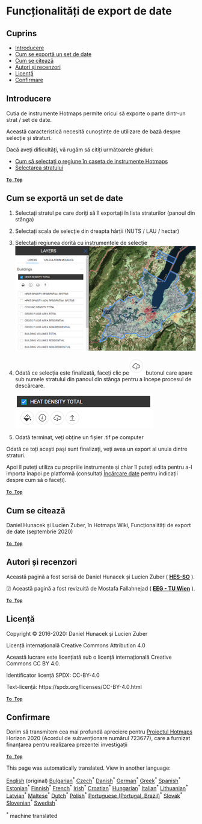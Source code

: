 <h1><a class="anchor" id="data-export-functionalities" href="#data-export-functionalities"><i class="fa fa-link"></i></a>Funcționalități de export de date</h1><h2><a class="anchor" id="table-of-contents" href="#table-of-contents"><i class="fa fa-link"></i></a> Cuprins</h2><ul><li> <a href="#introduction">Introducere</a></li><li> <a href="#how-to-export-a-dataset">Cum se exportă un set de date</a></li><li> <a href="#how-to-cite">Cum se citează</a></li><li> <a href="#authors-and-reviewers">Autori și recenzori</a></li><li> <a href="#license">Licență</a></li><li> <a href="#acknowledgement">Confirmare</a></li></ul><h2><a class="anchor" id="introduction" href="#introduction"><i class="fa fa-link"></i></a> Introducere</h2><p> Cutia de instrumente Hotmaps permite oricui să exporte o parte dintr-un strat / set de date.</p><p> Această caracteristică necesită cunoștințe de utilizare de bază despre selecție și straturi.</p><p> Dacă aveți dificultăți, vă rugăm să citiți următoarele ghiduri:</p><ul><li> <a href="Select-a-region-in-the-Hotmaps-toolbox">Cum să selectați o regiune în caseta de instrumente Hotmaps</a></li><li> <a href="Layers-section-in-the-Hotmaps-toolbox">Selectarea stratului</a></li></ul><p> <a href="#table-of-contents"><strong><code>To Top</code></strong></a></p><h2><a class="anchor" id="how-to-export-a-data-set" href="#how-to-export-a-data-set"><i class="fa fa-link"></i></a> Cum se exportă un set de date</h2><ol><li><p> Selectați stratul pe care doriți să îl exportați în lista straturilor (panoul din stânga)</p></li><li><p> Selectați scala de selecție din dreapta hărții (NUTS / LAU / hectar)</p></li><li><p> Selectați regiunea dorită cu instrumentele de selecție<img alt="export_selection" src="../images/export_selection.png"/></p></li><li><p> Odată ce selecția este finalizată, faceți clic pe<img alt="butonul de export" src="../images/layer-export-btn.png"/> butonul care apare sub numele stratului din panoul din stânga pentru a începe procesul de descărcare.</p><img alt="opțiuni de strat" src="../images/layer-options.png"/></li><li><p> Odată terminat, veți obține un fișier .tif pe computer</p></li></ol><p> Odată ce toți acești pași sunt finalizați, veți avea un export al unuia dintre straturi.</p><p> Apoi îl puteți utiliza cu propriile instrumente și chiar îl puteți edita pentru a-l importa înapoi pe platformă (consultați <a href="Data_upload">Încărcare date</a> pentru indicații despre cum să o faceți).</p><p> <a href="#table-of-contents"><strong><code>To Top</code></strong></a></p><h2><a class="anchor" id="how-to-cite" href="#how-to-cite"><i class="fa fa-link"></i></a> Cum se citează</h2><p> Daniel Hunacek și Lucien Zuber, în Hotmaps Wiki, Funcționalități de export de date (septembrie 2020)</p><p> <a href="#table-of-contents"><strong><code>To Top</code></strong></a></p><h2><a class="anchor" id="authors-and-reviewers" href="#authors-and-reviewers"><i class="fa fa-link"></i></a> Autori și recenzori</h2><p> Această pagină a fost scrisă de Daniel Hunacek și Lucien Zuber ( <strong><a href="https://www.hevs.ch">HES-SO</a></strong> ).</p><p> ☑ Această pagină a fost revizuită de Mostafa Fallahnejad ( <strong><a href="https://eeg.tuwien.ac.at/">EEG - TU Wien</a></strong> ).</p><p> <a href="#table-of-contents"><strong><code>To Top</code></strong></a></p><h2><a class="anchor" id="license" href="#license"><i class="fa fa-link"></i></a> Licență</h2><p> Copyright © 2016-2020: Daniel Hunacek și Lucien Zuber</p><p> Licență internațională Creative Commons Attribution 4.0</p><p> Această lucrare este licențiată sub o licență internațională Creative Commons CC BY 4.0.</p><p> Identificator licență SPDX: CC-BY-4.0</p><p> Text-licență: https://spdx.org/licenses/CC-BY-4.0.html</p><p> <a href="#table-of-contents"><strong><code>To Top</code></strong></a></p><h2><a class="anchor" id="acknowledgement" href="#acknowledgement"><i class="fa fa-link"></i></a> Confirmare</h2><p> Dorim să transmitem cea mai profundă apreciere pentru <a href="https://www.hotmaps-project.eu">Proiectul Hotmaps</a> Horizon 2020 (Acordul de subvenționare numărul 723677), care a furnizat finanțarea pentru realizarea prezentei investigații</p><p> <a href="#table-of-contents"><strong><code>To Top</code></strong></a></p>
<!--- THIS IS A SUPER UNIQUE IDENTIFIER -->

This page was automatically translated. View in another language:

[English](../en/Data-export-functionalities) (original) [Bulgarian](../bg/Data-export-functionalities)<sup>\*</sup> [Czech](../cs/Data-export-functionalities)<sup>\*</sup> [Danish](../da/Data-export-functionalities)<sup>\*</sup> [German](../de/Data-export-functionalities)<sup>\*</sup> [Greek](../el/Data-export-functionalities)<sup>\*</sup> [Spanish](../es/Data-export-functionalities)<sup>\*</sup> [Estonian](../et/Data-export-functionalities)<sup>\*</sup> [Finnish](../fi/Data-export-functionalities)<sup>\*</sup> [French](../fr/Data-export-functionalities)<sup>\*</sup> [Irish](../ga/Data-export-functionalities)<sup>\*</sup> [Croatian](../hr/Data-export-functionalities)<sup>\*</sup> [Hungarian](../hu/Data-export-functionalities)<sup>\*</sup> [Italian](../it/Data-export-functionalities)<sup>\*</sup> [Lithuanian](../lt/Data-export-functionalities)<sup>\*</sup> [Latvian](../lv/Data-export-functionalities)<sup>\*</sup> [Maltese](../mt/Data-export-functionalities)<sup>\*</sup> [Dutch](../nl/Data-export-functionalities)<sup>\*</sup> [Polish](../pl/Data-export-functionalities)<sup>\*</sup> [Portuguese (Portugal, Brazil)](../pt/Data-export-functionalities)<sup>\*</sup>  [Slovak](../sk/Data-export-functionalities)<sup>\*</sup> [Slovenian](../sl/Data-export-functionalities)<sup>\*</sup> [Swedish](../sv/Data-export-functionalities)<sup>\*</sup> 

<sup>\*</sup> machine translated
